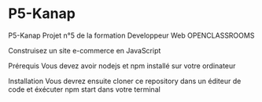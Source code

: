 # P5-Kanap
P5-Kanap
Projet n°5 de la formation Developpeur Web OPENCLASSROOMS

Construisez un site e-commerce en JavaScript

Prérequis
Vous devez avoir nodejs et npm installé sur votre ordinateur

Installation
Vous devrez ensuite cloner ce repository dans un éditeur de code et éxécuter npm start dans votre terminal
